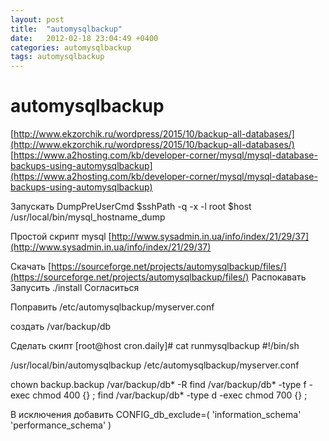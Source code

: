 ```yaml
---
layout: post
title:  "automysqlbackup"
date:   2012-02-18 23:04:49 +0400
categories: automysqlbackup
tags: automysqlbackup
---
```


# automysqlbackup
[http://www.ekzorchik.ru/wordpress/2015/10/backup-all-databases/](http://www.ekzorchik.ru/wordpress/2015/10/backup-all-databases/)
[https://www.a2hosting.com/kb/developer-corner/mysql/mysql-database-backups-using-automysqlbackup](https://www.a2hosting.com/kb/developer-corner/mysql/mysql-database-backups-using-automysqlbackup)


Запускать  DumpPreUserCmd
$sshPath -q -x -l root $host /usr/local/bin/mysql_hostname_dump




Простой скрипт mysql
[http://www.sysadmin.in.ua/info/index/21/29/37](http://www.sysadmin.in.ua/info/index/21/29/37)


Скачать
[https://sourceforge.net/projects/automysqlbackup/files/](https://sourceforge.net/projects/automysqlbackup/files/)
Распокавать
Запусить ./install
Согласиться

Поправить
/etc/automysqlbackup/myserver.conf

создать /var/backup/db

Сделать скипт
[root@host cron.daily]# cat runmysqlbackup 
#!/bin/sh

/usr/local/bin/automysqlbackup /etc/automysqlbackup/myserver.conf

chown backup.backup /var/backup/db* -R
find /var/backup/db* -type f -exec chmod 400 {} \;
find /var/backup/db* -type d -exec chmod 700 {} \;


В исключения добавить
CONFIG_db_exclude=( 'information_schema' 'performance_schema' )
